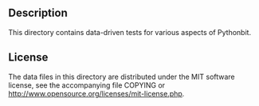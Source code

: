 Description
------------

This directory contains data-driven tests for various aspects of Pythonbit.

License
--------

The data files in this directory are distributed under the MIT software
license, see the accompanying file COPYING or
http://www.opensource.org/licenses/mit-license.php.

